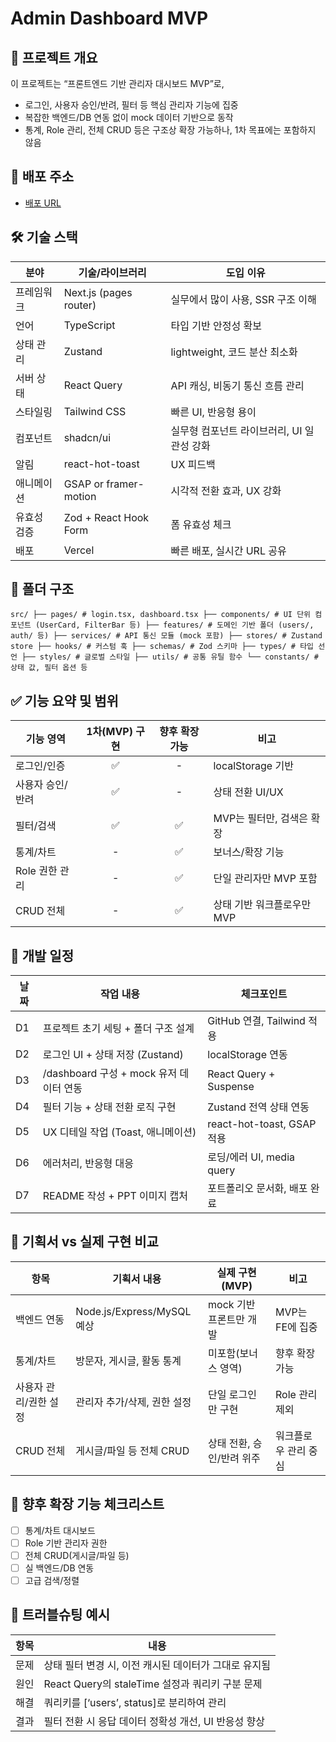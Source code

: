 # Admin Dashboard MVP

## 📌 프로젝트 개요

이 프로젝트는 “프론트엔드 기반 관리자 대시보드 MVP”로,
- 로그인, 사용자 승인/반려, 필터 등 핵심 관리자 기능에 집중  
- 복잡한 백엔드/DB 연동 없이 mock 데이터 기반으로 동작  
- 통계, Role 관리, 전체 CRUD 등은 구조상 확장 가능하나, 1차 목표에는 포함하지 않음

## 🚀 배포 주소

- [배포 URL](https://your-vercel-url.vercel.app)

## 🛠️ 기술 스택

| 분야          | 기술/라이브러리          | 도입 이유                                  |
| ------------- | ----------------------- | ------------------------------------------ |
| 프레임워크     | Next.js (pages router)  | 실무에서 많이 사용, SSR 구조 이해           |
| 언어          | TypeScript              | 타입 기반 안정성 확보                      |
| 상태 관리      | Zustand                 | lightweight, 코드 분산 최소화               |
| 서버 상태      | React Query             | API 캐싱, 비동기 통신 흐름 관리             |
| 스타일링       | Tailwind CSS            | 빠른 UI, 반응형 용이                       |
| 컴포넌트       | shadcn/ui               | 실무형 컴포넌트 라이브러리, UI 일관성 강화  |
| 알림           | react-hot-toast         | UX 피드백                                  |
| 애니메이션     | GSAP or framer-motion   | 시각적 전환 효과, UX 강화                  |
| 유효성 검증    | Zod + React Hook Form   | 폼 유효성 체크                             |
| 배포           | Vercel                  | 빠른 배포, 실시간 URL 공유                 |

## 📁 폴더 구조

```
src/ ├── pages/ # login.tsx, dashboard.tsx ├── components/ # UI 단위 컴포넌트 (UserCard, FilterBar 등) ├── features/ # 도메인 기반 폴더 (users/, auth/ 등) ├── services/ # API 통신 모듈 (mock 포함) ├── stores/ # Zustand store ├── hooks/ # 커스텀 훅 ├── schemas/ # Zod 스키마 ├── types/ # 타입 선언 ├── styles/ # 글로벌 스타일 ├── utils/ # 공통 유틸 함수 └── constants/ # 상태 값, 필터 옵션 등
```


## ✅ 기능 요약 및 범위

| 기능 영역        | 1차(MVP) 구현 | 향후 확장 가능 | 비고                   |
| ------------- | :---------: | :---------: | -------------------- |
| 로그인/인증      |      ✅      |      -      | localStorage 기반    |
| 사용자 승인/반려   |      ✅      |      -      | 상태 전환 UI/UX      |
| 필터/검색        |      ✅      |      ✅      | MVP는 필터만, 검색은 확장 |
| 통계/차트        |      -      |      ✅      | 보너스/확장 기능      |
| Role 권한 관리   |      -      |      ✅      | 단일 관리자만 MVP 포함 |
| CRUD 전체       |      -      |      ✅      | 상태 기반 워크플로우만 MVP |

## 🧭 개발 일정

| 날짜 | 작업 내용 | 체크포인트 |
| --- | --- | --- |
| D1 | 프로젝트 초기 세팅 + 폴더 구조 설계 | GitHub 연결, Tailwind 적용 |
| D2 | 로그인 UI + 상태 저장 (Zustand) | localStorage 연동 |
| D3 | /dashboard 구성 + mock 유저 데이터 연동 | React Query + Suspense |
| D4 | 필터 기능 + 상태 전환 로직 구현 | Zustand 전역 상태 연동 |
| D5 | UX 디테일 작업 (Toast, 애니메이션) | react-hot-toast, GSAP 적용 |
| D6 | 에러처리, 반응형 대응 | 로딩/에러 UI, media query |
| D7 | README 작성 + PPT 이미지 캡처 | 포트폴리오 문서화, 배포 완료 |

## 📝 기획서 vs 실제 구현 비교

| 항목                 | 기획서 내용                      | 실제 구현(MVP)           | 비고                     |
| ------------------ | ---------------------------- | --------------------- | ---------------------- |
| 백엔드 연동            | Node.js/Express/MySQL 예상      | mock 기반 프론트만 개발     | MVP는 FE에 집중          |
| 통계/차트             | 방문자, 게시글, 활동 통계        | 미포함(보너스 영역)        | 향후 확장 가능           |
| 사용자 관리/권한 설정    | 관리자 추가/삭제, 권한 설정       | 단일 로그인만 구현         | Role 관리 제외           |
| CRUD 전체            | 게시글/파일 등 전체 CRUD         | 상태 전환, 승인/반려 위주   | 워크플로우 관리 중심      |

## 🚦 향후 확장 기능 체크리스트

- [ ] 통계/차트 대시보드
- [ ] Role 기반 관리자 권한
- [ ] 전체 CRUD(게시글/파일 등)
- [ ] 실 백엔드/DB 연동
- [ ] 고급 검색/정렬

## 🧪 트러블슈팅 예시

| 항목   | 내용 |
| ------ | ---- |
| 문제   | 상태 필터 변경 시, 이전 캐시된 데이터가 그대로 유지됨 |
| 원인   | React Query의 staleTime 설정과 쿼리키 구분 문제 |
| 해결   | 쿼리키를 [‘users’, status]로 분리하여 관리 |
| 결과   | 필터 전환 시 응답 데이터 정확성 개선, UI 반응성 향상 |



